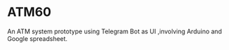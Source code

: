 # ATM60
An ATM system prototype using Telegram Bot as UI ,involving Arduino and Google spreadsheet. 
